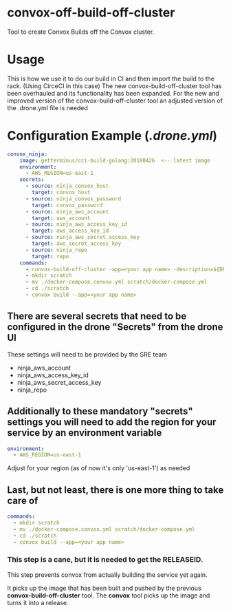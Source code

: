 # convox-off-build-off-cluster
Tool to create Convox Builds off the Convox cluster.


# Usage
This is how we use it to do our build in CI and then import the build to the rack. (Using CirceCI in this case)
The new convox-build-off-cluster tool has been overhauled and its functionality has been expanded.
For the new and improved version of the convox-build-off-cluster tool an adjusted version of the .drone.yml file is needed

# Configuration Example (_.drone.yml_)
```yaml
convox_ninja:
	image: getterminus/cci-build-golang:20180426  <-- latest image
	environment:
	  - AWS_REGION=us-east-1
	secrets:
	  - source: ninja_convox_host
		target: convox_host
	  - source: ninja_convox_password
		target: convox_password
	  - source: ninja_aws_account
		target: aws_account
	  - source: ninja_aws_access_key_id
		target: aws_access_key_id
	  - source: ninja_aws_secret_access_key
		target: aws_secret_access_key
	  - source: ninja_repo
		target: repo
	commands:
	  - convox-build-off-cluster -app=<your app name> -description=${DRONE_COMMIT_BRANCH} -gitsha=${DRONE_COMMIT_SHA} -repo $${REPO}
	  - mkdir scratch
	  - mv ./docker-compose.convox.yml scratch/docker-compose.yml
	  - cd ./scratch
	  - convox build --app=<your app name>
```

## There are several secrets that need to be configured in the drone "Secrets" from the drone UI
These settings will need to be provided by the SRE team
  * ninja_aws_account
  * ninja_aws_access_key_id
  * ninja_aws_secret_access_key
  * ninja_repo

## Additionally to these mandatory "secrets" settings you will need to add the region for your service by an environment variable
```yaml
environment:
  - AWS_REGION=us-east-1
```
Adjust for your region (as of now it's only 'us-east-1') as needed
## Last, but not least, there is one more thing to take care of
```yaml
commands:
  - mkdir scratch
  - mv ./docker-compose.convox.yml scratch/docker-compose.yml
  - cd ./scratch
  - convox build --app=<your app name>
```
### This step is a cane, but it is needed to get the RELEASEID.
This step prevents convox from actually building the service yet again.

It picks up the image that has been built and pushed by the previous **convox-build-off-cluster** tool. The **convox** tool picks up the image and turns it into a release.
